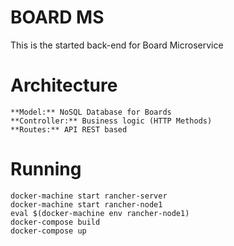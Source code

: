 # BOARD MS

This is the started back-end for Board Microservice


# Architecture
	**Model:** NoSQL Database for Boards
	**Controller:** Business logic (HTTP Methods)
	**Routes:** API REST based


# Running

    docker-machine start rancher-server
    docker-machine start rancher-node1
    eval $(docker-machine env rancher-node1)
    docker-compose build
    docker-compose up